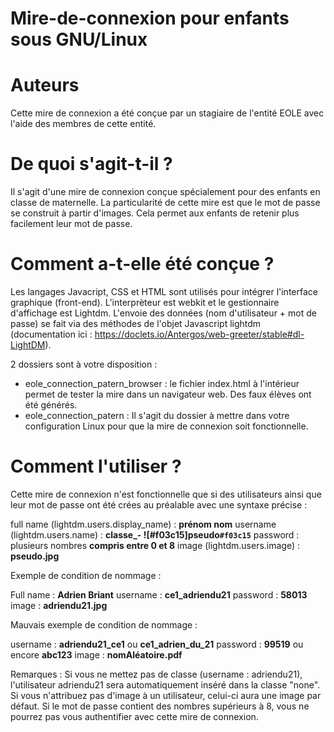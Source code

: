 # Mire-de-connexion pour enfants sous GNU/Linux

# Auteurs
Cette mire de connexion a été conçue par un stagiaire de l'entité EOLE avec l'aide des membres de cette entité.

# De quoi s'agit-t-il ?
Il s'agit d'une mire de connexion conçue spécialement pour des enfants en classe de maternelle. La particularité de cette mire est que le mot de passe se construit à partir d'images. Cela permet aux enfants de retenir plus facilement leur mot de passe.

# Comment a-t-elle été conçue ?
Les langages Javacript, CSS et HTML sont utilisés pour intégrer l'interface graphique (front-end).
L'interprèteur est webkit et le gestionnaire d'affichage est Lightdm.
L'envoie des données (nom d'utilisateur + mot de passe) se fait via des méthodes de l'objet Javascript lightdm (documentation ici : https://doclets.io/Antergos/web-greeter/stable#dl-LightDM).

2 dossiers sont à votre disposition :
  - eole_connection_patern_browser : le fichier index.html à l'intérieur permet de tester la mire dans un navigateur web. Des faux élèves ont été générés.
  - eole_connection_patern : Il s'agit du dossier à mettre dans votre configuration Linux pour que la mire de connexion soit fonctionnelle.

# Comment l'utiliser ?
Cette mire de connexion n'est fonctionnelle que si des utilisateurs ainsi que leur mot de passe ont été crées au préalable avec une syntaxe précise :

full name (lightdm.users.display_name) : **prénom nom**
username (lightdm.users.name) : **classe_- ![#f03c15]pseudo`#f03c15`**
password : plusieurs nombres **compris entre 0 et 8**
image (lightdm.users.image) : **pseudo.jpg**

Exemple de condition de nommage :

Full name : **Adrien Briant**
username : **ce1_adriendu21**
password : **58013**
image : **adriendu21.jpg**

Mauvais exemple de condition de nommage :

username : **adriendu21_ce1** ou **ce1_adrien_du_21**
password : **99519** ou encore **abc123**
image : **nomAléatoire.pdf**

Remarques :
Si vous ne mettez pas de classe (username : adriendu21), l'utilisateur adriendu21 sera automatiquement inséré dans la classe "none".
Si vous n'attribuez pas d'image à un utilisateur, celui-ci aura une image par défaut.
Si le mot de passe contient des nombres supérieurs à 8, vous ne pourrez pas vous authentifier avec cette mire de connexion.
